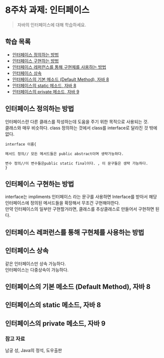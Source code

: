 # 8주차 과제: 인터페이스
> 자바의 인터페이스에 대해 학습하세요.

## 학습 목록 
- [인터페이스 정의하는 방법](#인터페이스_정의하는_방법)
- [인터페이스 구현하는 방법](#인터페이스_구현하는_방법)
- [인터페이스 레퍼런스를 통해 구현체를 사용하는 방법](#인터페이스_레퍼런스를_통해_구현체를_사용하는_방법)
- [인터페이스 상속](#인터페이스_상속)
- [인터페이스의 기본 메소드 (Default Method), 자바 8](#인터페이스의_기본_메소드_(Default_Method),_자바_8)
- [인터페이스의 static 메소드, 자바 8](#인터페이스의_static_메소드,_자바_8)
- [인터페이스의 private 메소드, 자바 9](#인터페이스의_private_메소드,_자바_9)


## 인터페이스 정의하는 방법
인터페이스란 다른  클래스를 작성하는데 도움을 주기 위한 목적으로 사용되는 것.  
클래스와 매우 비슷하다. class 정의하는 것에서 class를 interface로 달라진 것 밖에 없다.  
```
interface 이름{

메서드 정의// 모든 메서드들은 public abstract이며 생략가능하다.

변수 정의//이 변수들은public static final이다. , 이 문구들은 생략 가능하다.
}
```
## 인터페이스 구현하는 방법
interface는 impliments 인터페이스 라는 문구를 사용하면 Interface를 받아서 해당 인터페이스에 정의된 메서드들을 확장해서 무조건 구현해야한다.  
만약 인터페이스의 일부만 구현할거라면, 클래스를 추상클래스로 만들어서 구현하면 된다.  
## 인터페이스 레퍼런스를 통해 구현체를 사용하는 방법
## 인터페이스 상속
같은 인터페이스만 상속 가능하다.  
인터페이스는 다중상속이 가능하다.
## 인터페이스의 기본 메소드 (Default Method), 자바 8
## 인터페이스의 static 메소드, 자바 8
## 인터페이스의 private 메소드, 자바 9



   ### 참고 자료  
남궁 성, Java의 정석, 도우출판  
